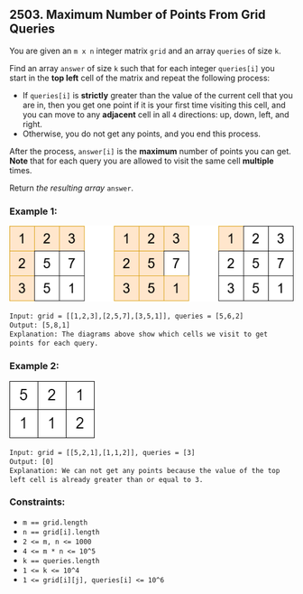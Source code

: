 ## 2503. Maximum Number of Points From Grid Queries

You are given an ```m x n``` integer matrix ```grid``` and an array ```queries``` of size ```k```.

Find an array ```answer``` of size ```k``` such that for each integer ```queries[i]``` you start in the **top left** cell of the matrix and repeat the following process:

* If ```queries[i]``` is **strictly** greater than the value of the current cell that you are in, then you get one point if it is your first time visiting this cell, and you can move to any **adjacent** cell in all ```4``` directions: up, down, left, and right.
* Otherwise, you do not get any points, and you end this process.

After the process, ```answer[i]``` is the **maximum** number of points you can get. **Note** that for each query you are allowed to visit the same cell **multiple** times.

Return *the resulting array* ```answer```.

### Example 1:

![Example 1](images/example1.png)

```
Input: grid = [[1,2,3],[2,5,7],[3,5,1]], queries = [5,6,2]
Output: [5,8,1]
Explanation: The diagrams above show which cells we visit to get points for each query.
```
### Example 2:

![Example 2](images/example2.png)

```
Input: grid = [[5,2,1],[1,1,2]], queries = [3]
Output: [0]
Explanation: We can not get any points because the value of the top left cell is already greater than or equal to 3.
```

### Constraints:

* ```m == grid.length```
* ```n == grid[i].length```
* ```2 <= m, n <= 1000```
* ```4 <= m * n <= 10^5```
* ```k == queries.length```
* ```1 <= k <= 10^4```
* ```1 <= grid[i][j], queries[i] <= 10^6```